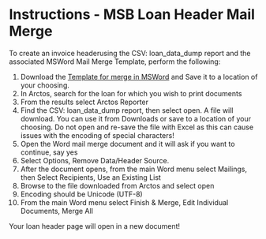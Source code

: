 # Instructions - MSB Loan Header Mail Merge

To create an invoice headerusing the CSV: loan_data_dump report and the associated MSWord Mail Merge Template, perform the following:

1. Download the <a href="https://github.com/ArctosDB/Arctos-Workflows/blob/main/MSWord_Reports/MSB_Mamm_Loan_Header_Mail_Merge.docx" class="external" target="_blank">Template for merge in MSWord</a> and Save it to a location of your choosing. 
2. In Arctos, search for the loan for which you wish to print documents 
3. From the results select Arctos Reporter 
4. Find the CSV: loan_data_dump report, then select open. A file will download. You can use it from Downloads or save to a location of your choosing. Do not open and re-save the file with Excel as this can cause issues with the encoding of special characters! 
5. Open the Word mail merge document and it will ask if you want to continue, say yes 
6. Select Options, Remove Data/Header Source. 
7. After the document opens, from the main Word menu select Mailings, then Select Recipients, Use an Existing List 
8. Browse to the file downloaded from Arctos and select open 
9. Encoding should be Unicode (UTF-8) 
10. From the main Word menu select Finish & Merge, Edit Individual Documents, Merge All 

Your loan header page will open in a new document!
